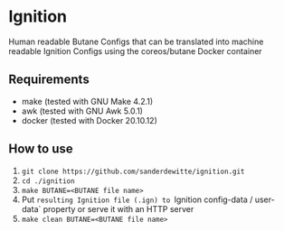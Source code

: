 # Ignition

Human readable Butane Configs that can be translated into machine readable Ignition Configs using the coreos/butane Docker container

## Requirements
- make (tested with GNU Make 4.2.1)
- awk (tested with GNU Awk 5.0.1)
- docker (tested with Docker 20.10.12)

## How to use

1. `git clone https://github.com/sanderdewitte/ignition.git`
1. `cd ./ignition`
1. `make BUTANE=<BUTANE file name>`
1. Put `resulting Ignition file (.ign) to `Ignition config-data / user-data` property or serve it with an HTTP server
1. `make clean BUTANE=<BUTANE file name>`
